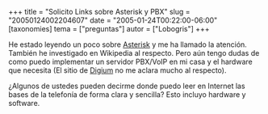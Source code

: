 +++
title = "Solicito Links sobre Asterisk y PBX"
slug = "20050124002204607"
date = "2005-01-24T00:22:00-06:00"
[taxonomies]
tema = ["preguntas"]
autor = ["Lobogris"]
+++

He estado leyendo un poco sobre [Asterisk](www.asterisk.org) y me ha
llamado la atención. También he investigado en Wikipedia al respecto.
Pero aún tengo dudas de como puedo implementar un servidor PBX/VoIP en
mi casa y el hardware que necesita (El sitio de [Digium](www.digium.com)
no me aclara mucho al respecto).

¿Algunos de ustedes pueden decirme donde puedo leer en Internet las
bases de la telefonía de forma clara y sencilla? Esto incluyo hardware y
software.

